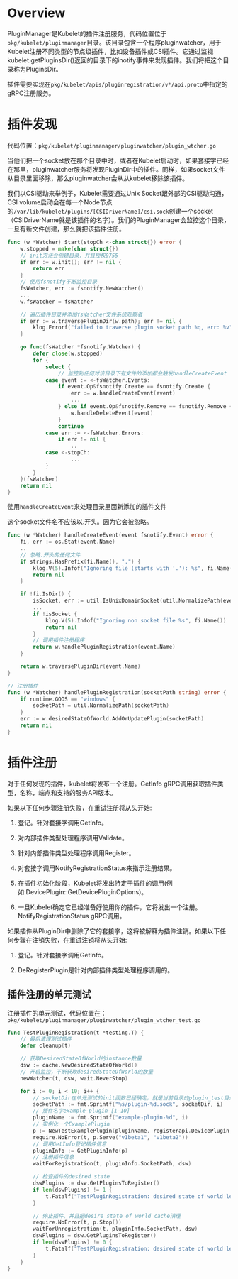 # Overview

PluginManager是Kubelet的插件注册服务，代码位置位于`pkg/kubelet/pluginmanager`目录。该目录包含一个程序pluginwatcher，用于Kubelet注册不同类型的节点级插件，比如设备插件或CSI插件。它通过监视kubelet.getPluginsDir()返回的目录下的inotify事件来发现插件。我们将把这个目录称为PluginsDir。

插件需要实现在`pkg/kubelet/apis/pluginregistration/v*/api.proto`中指定的gRPC注册服务。

# 插件发现

代码位置：`pkg/kubelet/pluginmanager/pluginwatcher/plugin_wtcher.go`

当他们把一个socket放在那个目录中时，或者在Kubelet启动时，如果套接字已经在那里，pluginwatcher服务将发现PluginDir中的插件。同样，如果socket文件从目录里面移除，那么pluginwatcher会从从kubelet移除该插件。

我们以CSI驱动来举例子，Kubelet需要通过Unix Socket跟外部的CSI驱动沟通，CSI volume启动会在每一个Node节点的`/var/lib/kubelet/plugins/[CSIDriverName]/csi.sock`创建一个socket（CSIDriverName就是该插件的名字）。我们的PluginManager会监控这个目录，一旦有新文件创建，那么就把该插件注册。

```go
func (w *Watcher) Start(stopCh <-chan struct{}) error {
	w.stopped = make(chan struct{})
    // init方法会创建目录，并且授权0755
	if err := w.init(); err != nil {
		return err
	}
    // 使用fsnotify不断监控目录
	fsWatcher, err := fsnotify.NewWatcher()
	...
	w.fsWatcher = fsWatcher

	// 遍历插件目录并添加fsWatcher文件系统观察者
	if err := w.traversePluginDir(w.path); err != nil {
		klog.Errorf("failed to traverse plugin socket path %q, err: %v", w.path, err)
	}

	go func(fsWatcher *fsnotify.Watcher) {
		defer close(w.stopped)
		for {
			select {
                // 监控到任何对该目录下有文件的添加都会触发handleCreateEvent
			case event := <-fsWatcher.Events:				
				if event.Op&fsnotify.Create == fsnotify.Create {
					err := w.handleCreateEvent(event)
					...
				} else if event.Op&fsnotify.Remove == fsnotify.Remove {
					w.handleDeleteEvent(event)
				}
				continue
			case err := <-fsWatcher.Errors:
				if err != nil {
					..
			case <-stopCh:
					...
			}
		}
	}(fsWatcher)
	return nil
}
```

使用`handleCreateEvent`来处理目录里面新添加的插件文件

这个socket文件名不应该以.开头。因为它会被忽略。

```go
func (w *Watcher) handleCreateEvent(event fsnotify.Event) error {
	fi, err := os.Stat(event.Name)
	..
    // 忽略.开头的任何文件
	if strings.HasPrefix(fi.Name(), ".") {
		klog.V(5).Infof("Ignoring file (starts with '.'): %s", fi.Name())
		return nil
	}

	if !fi.IsDir() {
		isSocket, err := util.IsUnixDomainSocket(util.NormalizePath(event.Name))
		...
		if !isSocket {
			klog.V(5).Infof("Ignoring non socket file %s", fi.Name())
			return nil
		}
		// 调用插件注册程序
		return w.handlePluginRegistration(event.Name)
	}

	return w.traversePluginDir(event.Name)
}

// 注册插件
func (w *Watcher) handlePluginRegistration(socketPath string) error {
	if runtime.GOOS == "windows" {
		socketPath = util.NormalizePath(socketPath)
	}
	err := w.desiredStateOfWorld.AddOrUpdatePlugin(socketPath)
	return nil
}
```



# 插件注册

对于任何发现的插件，kubelet将发布一个注册。GetInfo gRPC调用获取插件类型，名称，端点和支持的服务API版本。

如果以下任何步骤注册失败，在重试注册将从头开始:

1. 登记。针对套接字调用GetInfo。

2. 对内部插件类型处理程序调用Validate。

3. 针对内部插件类型处理程序调用Register。

4. 对套接字调用NotifyRegistrationStatus来指示注册结果。

5. 在插件初始化阶段，Kubelet将发出特定于插件的调用(例如:DevicePlugin::GetDevicePluginOptions)。

6. 一旦Kubelet确定它已经准备好使用你的插件，它将发出一个注册。NotifyRegistrationStatus gRPC调用。

如果插件从PluginDir中删除了它的套接字，这将被解释为插件注销。如果以下任何步骤在注销失败，在重试注销将从头开始:

1. 登记。针对套接字调用GetInfo。

2. DeRegisterPlugin是针对内部插件类型处理程序调用的。





## 插件注册的单元测试

注册插件的单元测试，代码位置在：`pkg/kubelet/pluginmanager/pluginwatcher/plugin_wtcher_test.go`

```go
func TestPluginRegistration(t *testing.T) {
    // 最后清理测试插件
	defer cleanup(t)

    // 获取DesiredStateOfWorld的instance数量
	dsw := cache.NewDesiredStateOfWorld()
    // 开启监控，不断获取desiredStateOfWorld的数量
	newWatcher(t, dsw, wait.NeverStop)

	for i := 0; i < 10; i++ {
        // socketDir在单元测试的init函数已经确定，就是当前目录的plugin_test目录下，也就是socketPath是./plugin_test/plugin-[1-10].sock目录
		socketPath := fmt.Sprintf("%s/plugin-%d.sock", socketDir, i)
        // 插件名字example-plugin-[1-10]
		pluginName := fmt.Sprintf("example-plugin-%d", i)
        // 实例化一个ExamplePlugin
		p := NewTestExamplePlugin(pluginName, registerapi.DevicePlugin, socketPath, supportedVersions...)
		require.NoError(t, p.Serve("v1beta1", "v1beta2"))
		// 调用GetInfo登记插件信息
		pluginInfo := GetPluginInfo(p)
        // 注册插件信息
		waitForRegistration(t, pluginInfo.SocketPath, dsw)

		// 检查插件的desired state
		dswPlugins := dsw.GetPluginsToRegister()
		if len(dswPlugins) != 1 {
			t.Fatalf("TestPluginRegistration: desired state of world length should be 1 but it's %d", len(dswPlugins))
		}

        // 停止插件，并且把desire state of world cache清理
		require.NoError(t, p.Stop())
		waitForUnregistration(t, pluginInfo.SocketPath, dsw)
		dswPlugins = dsw.GetPluginsToRegister()
		if len(dswPlugins) != 0 {
			t.Fatalf("TestPluginRegistration: desired state of world length should be 0 but it's %d", len(dswPlugins))
		}
	}
}
```







